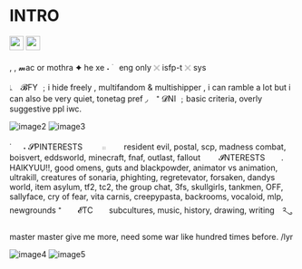 # INTRO

<img src="https://github.com/user-attachments/assets/f28e2dc1-4771-45d8-a221-e32bad0e811b](https://64.media.tumblr.com/d5b570c3590dd4e0c3b980f03d45d0e6/a854280606c801d9-d5/s100x200/ef6ec54c37b30b31435cb6cad109dcbc7b7badc3.pnj" 
     width="25" 
     height="25" />
     <img src="https://github.com/user-attachments/assets/f28e2dc1-4771-45d8-a221-e32bad0e811b](https://64.media.tumblr.com/d5b570c3590dd4e0c3b980f03d45d0e6/a854280606c801d9-d5/s100x200/ef6ec54c37b30b31435cb6cad109dcbc7b7badc3.pnj](https://64.media.tumblr.com/cb04e530717a45ce298aa5438da9cf4a/3fa2656a4f5d81a2-44/s100x200/52941f9cbbe014d5bc7008e3294025a2378a6426.pnj)" 
     width="25" 
     height="25" />

, , 𝓶ac or mothra ✦ he xe
˖ ࣪ㅤeng only 𓏴 isfp-t 𓏴 sys

𛱺⠀ 𝓑FY ﹔i hide freely , multifandom & multishipper , i can ramble a lot but i can also be very quiet, tonetag pref
◞⠀ ⁺ 𝓓NI ﹔basic criteria, overly suggestive ppl iwc. 

![image2](https://64.media.tumblr.com/e2c4d695a43d8e1349d8c5bade7ba1dd/d944be928cb02a04-4d/s250x400/c423233d5509b1c45e93ae9bd03df411a045b351.gifv) ![image3](https://64.media.tumblr.com/1c78bd5d98d90a7e9a268f1e89d761fb/e64a2b437ddf63d1-38/s1280x1920/fe27ec00043a3129d01300697998d9cd7e253f84.gifv)

˙⠀⠀˖ 𝓢PINTERESTS⠀⠀ ⠀𓏼 ⠀ ⠀ resident evil, postal, scp, madness combat, boisvert, eddsworld, minecraft, fnaf, outlast, fallout ⠀ ⠀ 𝓘NTERESTS⠀ ⠀ . HAIKYUU!!, good omens, guts and blackpowder, animator vs animation, ultrakill, creatures of sonaria, phighting, regretevator, forsaken, dandys world, item asylum, tf2, tc2, the group chat, 3fs, skullgirls, tankmen, OFF, sallyface, cry of fear, vita carnis, creepypasta, backrooms, vocaloid, mlp, newgrounds ⁺⠀ ⠀ 𝓔TC⠀ ⠀ subcultures, music, history, drawing, writing ༢ུ

master master give me more, need some war like hundred times before. /lyr

![image4](https://64.media.tumblr.com/695d12f1e0b90536206698f4d382fc82/7011ef2defcb9e06-07/s250x400/73d5776fd5bdc04a51656805df41e62aff7ccb98.pnj) ![image5](https://64.media.tumblr.com/017c2f3a768390bf875297b9aebc8ce8/3fa2656a4f5d81a2-49/s100x200/b0f47a84c011b946d87b988c30635df5578d2231.pnj)
